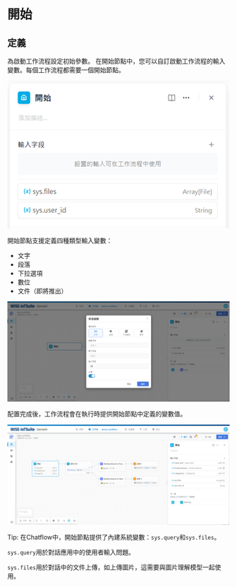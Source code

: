 # 開始
## 定義
為啟動工作流程設定初始參數。
在開始節點中，您可以自訂啟動工作流程的輸入變數。每個工作流程都需要一個開始節點。

![開始節點](/工作流程/節點說明/images/開始節點.png)

開始節點支援定義四種類型輸入變數：
- 文字
- 段落
- 下拉選項
- 數位
- 文件（即將推出）

![配置開始節點的變數](/工作流程/節點說明/images/配置開始節點的變數.png)

配置完成後，工作流程會在執行時提供開始節點中定義的變數值。

![配置完成工作流](/工作流程/節點說明/images/配置完成工作流.png)

Tip: 在Chatflow中，開始節點提供了內建系統變數：```sys.query```和```sys.files```。

```sys.query```用於對話應用中的使用者輸入問題。

```sys.files```用於對話中的文件上傳，如上傳圖片，這需要與圖片理解模型一起使用。